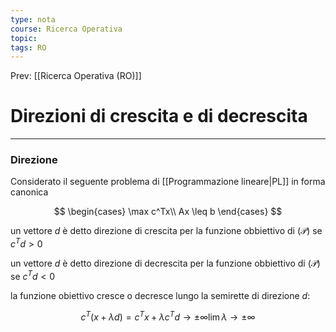 ```yaml
---
type: nota
course: Ricerca Operativa
topic: 
tags: RO
---
```


Prev: [[Ricerca Operativa (RO)]]

# Direzioni di crescita e di decrescita
---
### Direzione

Considerato il seguente problema di [[Programmazione lineare|PL]] in forma canonica 

$$
\begin{cases}
\max c^Tx\\
Ax \leq b
\end{cases}
$$

un vettore $d$ è detto direzione di crescita per la funzione obbiettivo di $(\mathcal{P})$ se $c^Td>0$

un vettore $d$ è detto direzione di decrescita per la funzione obbiettivo di $(\mathcal{P})$ se $c^Td<0$

la funzione obiettivo cresce o decresce lungo la semirette di direzione $d$:

$$
c^T(x+\lambda d) = c^Tx+\lambda c^Td \rightarrow \pm \infty\lim \lambda \rightarrow \pm\infty
$$
